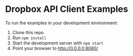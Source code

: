# Dropbox API Client Examples

To run the examples in your development environment:

1. Clone this repo
2. Run `npm install`
3. Start the development server with `npm start`
4. Point your browser to <http://0.0.0.0:8080/>

